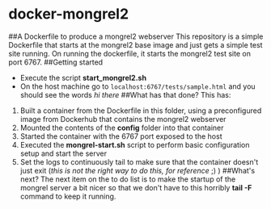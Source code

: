 # docker-mongrel2
##A Dockerfile to produce a mongrel2 webserver
This repository is a simple Dockerfile that starts at the mongrel2 base image and just gets a simple test site running.
On running the dockerfile, it starts the mongrel2 test site on port 6767.
##Getting started
* Execute the script **start_mongrel2.sh**
* On the host machine go to `localhost:6767/tests/sample.html` and you should see the words *hi there*
##What has that done?
This has:
1. Built a container from the Dockerfile in this folder, using a preconfigured image from Dockerhub that contains the mongrel2 webserver
2. Mounted the contents of the **config** folder into that container
3. Started the container with the 6767 port exposed to the host
4. Executed the **mongrel-start.sh** script to perform basic configuration setup and start the server
5. Set the logs to continuously tail to make sure that the container doesn't just exit (*this is not the right way to do this, for reference* ;) )
##What's next?
The next item on the to do list is to make the startup of the mongrel server a bit nicer so that we don't have to this horribly **tail -F** command to keep it running.
